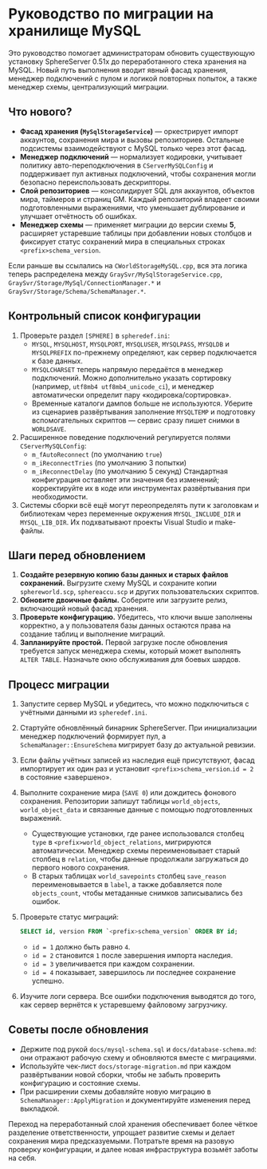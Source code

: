 # Руководство по миграции на хранилище MySQL

Это руководство помогает администраторам обновить существующую установку SphereServer 0.51x до переработанного стека хранения на MySQL. Новый путь выполнения вводит явный фасад хранения, менеджер подключений с пулом и логикой повторных попыток, а также менеджер схемы, централизующий миграции.

## Что нового?

- **Фасад хранения (`MySqlStorageService`)** — оркестрирует импорт аккаунтов, сохранения мира и вызовы репозиториев. Остальные подсистемы взаимодействуют с MySQL только через этот фасад.
- **Менеджер подключений** — нормализует кодировки, учитывает политику авто-переподключения в `CServerMySQLConfig` и поддерживает пул активных подключений, чтобы сохранения могли безопасно переиспользовать дескрипторы.
- **Слой репозиториев** — консолидирует SQL для аккаунтов, объектов мира, таймеров и страниц GM. Каждый репозиторий владеет своими подготовленными выражениями, что уменьшает дублирование и улучшает отчётность об ошибках.
- **Менеджер схемы** — применяет миграции до версии схемы **5**, расширяет устаревшие таблицы при добавлении новых столбцов и фиксирует статус сохранений мира в специальных строках `<prefix>schema_version`.

Если раньше вы ссылались на `CWorldStorageMySQL.cpp`, вся эта логика теперь распределена между `GraySvr/MySqlStorageService.cpp`, `GraySvr/Storage/MySql/ConnectionManager.*` и `GraySvr/Storage/Schema/SchemaManager.*`.

## Контрольный список конфигурации

1. Проверьте раздел `[SPHERE]` в `spheredef.ini`:
   - `MYSQL`, `MYSQLHOST`, `MYSQLPORT`, `MYSQLUSER`, `MYSQLPASS`, `MYSQLDB` и `MYSQLPREFIX` по-прежнему определяют, как сервер подключается к базе данных.
   - `MYSQLCHARSET` теперь напрямую передаётся в менеджер подключений. Можно дополнительно указать сортировку (например, `utf8mb4 utf8mb4_unicode_ci`), и менеджер автоматически определит пару «кодировка/сортировка».
   - Временные каталоги дампов больше не используются. Уберите из сценариев развёртывания заполнение `MYSQLTEMP` и подготовку вспомогательных скриптов — сервис сразу пишет снимки в `WORLDSAVE`.
2. Расширенное поведение подключений регулируется полями `CServerMySQLConfig`:
   - `m_fAutoReconnect` (по умолчанию `true`)
   - `m_iReconnectTries` (по умолчанию 3 попытки)
   - `m_iReconnectDelay` (по умолчанию 5 секунд)
   Стандартная конфигурация оставляет эти значения без изменений; корректируйте их в коде или инструментах развёртывания при необходимости.
3. Системы сборки всё ещё могут переопределять пути к заголовкам и библиотекам через переменные окружения `MYSQL_INCLUDE_DIR` и `MYSQL_LIB_DIR`. Их подхватывают проекты Visual Studio и make-файлы.

## Шаги перед обновлением

1. **Создайте резервную копию базы данных и старых файлов сохранений.** Выгрузите схему MySQL и сохраните копии `sphereworld.scp`, `sphereaccu.scp` и других пользовательских скриптов.
2. **Обновите двоичные файлы.** Соберите или загрузите релиз, включающий новый фасад хранения.
3. **Проверьте конфигурацию.** Убедитесь, что ключи выше заполнены корректно, а у пользователя базы данных остаются права на создание таблиц и выполнение миграций.
4. **Запланируйте простой.** Первой загрузке после обновления требуется запуск менеджера схемы, который может выполнять `ALTER TABLE`. Назначьте окно обслуживания для боевых шардов.

## Процесс миграции

1. Запустите сервер MySQL и убедитесь, что можно подключиться с учётными данными из `spheredef.ini`.
2. Стартуйте обновлённый бинарник SphereServer. При инициализации менеджер подключений формирует пул, а `SchemaManager::EnsureSchema` мигрирует базу до актуальной ревизии.
3. Если файлы учётных записей из наследия ещё присутствуют, фасад импортирует их один раз и установит `<prefix>schema_version`.`id = 2` в состояние «завершено».
4. Выполните сохранение мира (`SAVE 0`) или дождитесь фонового сохранения. Репозитории запишут таблицы `world_objects`, `world_object_data` и связанные данные с помощью подготовленных выражений.
   - Существующие установки, где ранее использовался столбец `type` в `<prefix>world_object_relations`, мигрируются автоматически. Менеджер схемы переименовывает старый столбец в `relation`, чтобы данные продолжали загружаться до первого нового сохранения.
   - В старых таблицах `world_savepoints` столбец `save_reason` переименовывается в `label`, а также добавляется поле `objects_count`, чтобы метаданные снимков записывались без ошибок.
5. Проверьте статус миграций:

   ```sql
   SELECT id, version FROM `<prefix>schema_version` ORDER BY id;
   ```

   - `id = 1` должно быть равно `4`.
   - `id = 2` становится `1` после завершения импорта наследия.
   - `id = 3` увеличивается при каждом сохранении.
   - `id = 4` показывает, завершилось ли последнее сохранение успешно.

6. Изучите логи сервера. Все ошибки подключения выводятся до того, как сервер вернётся к устаревшему файловому загрузчику.

## Советы после обновления

- Держите под рукой `docs/mysql-schema.sql` и `docs/database-schema.md`: они отражают рабочую схему и обновляются вместе с миграциями.
- Используйте чек-лист `docs/storage-migration.md` при каждом развёртывании новой сборки, чтобы не забыть проверить конфигурацию и состояние схемы.
- При расширении схемы добавляйте новую миграцию в `SchemaManager::ApplyMigration` и документируйте изменения перед выкладкой.

Переход на переработанный слой хранения обеспечивает более чёткое разделение ответственности, упрощает развитие схемы и делает сохранения мира предсказуемыми. Потратьте время на разовую проверку конфигурации, и далее новая инфраструктура возьмёт заботы на себя.
